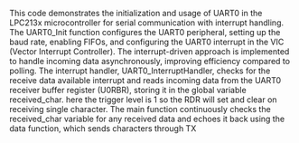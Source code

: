 
This code demonstrates the initialization and usage of UART0 in the LPC213x microcontroller for serial communication with interrupt handling. The UART0_Init function configures the UART0 peripheral, setting up the baud rate, enabling FIFOs, and configuring the UART0 interrupt in the VIC (Vector Interrupt Controller). The interrupt-driven approach is implemented to handle incoming data asynchronously, improving efficiency compared to polling. The interrupt handler, UART0_InterruptHandler, checks for the receive data available interrupt and reads incoming data from the UART0 receiver buffer register (U0RBR), storing it in the global variable received_char.
here the trigger level is 1 so the RDR will set and clear on receiving single character.
The main function continuously checks the received_char variable for any received data and echoes it back using the data function, which sends characters through TX
